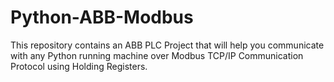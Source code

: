 # Python-ABB-Modbus
This repository contains an ABB PLC Project that will help you communicate with any Python running machine over Modbus TCP/IP Communication Protocol using Holding Registers.
